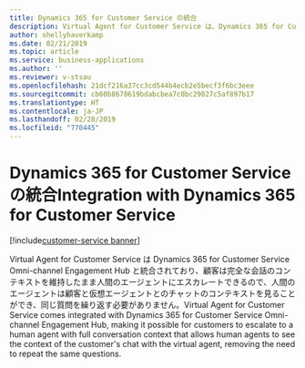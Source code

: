 ```yaml
---
title: Dynamics 365 for Customer Service の統合
description: Virtual Agent for Customer Service は、Dynamics 365 for Customer Service と密接に統合されています。
author: shellyhaverkamp
ms.date: 02/21/2019
ms.topic: article
ms.service: business-applications
ms.author: ''
ms.reviewer: v-stsau
ms.openlocfilehash: 21dcf216a37cc3cd544b4ecb2e5becf3f6bc3eee
ms.sourcegitcommit: cb60b8678619bdabcbea7c0bc29027c5af897b17
ms.translationtype: HT
ms.contentlocale: ja-JP
ms.lasthandoff: 02/28/2019
ms.locfileid: "770445"
---
```

# <a name="integration-with-dynamics-365-for-customer-service"></a><span data-ttu-id="1de2f-103">Dynamics 365 for Customer Service の統合</span><span class="sxs-lookup"><span data-stu-id="1de2f-103">Integration with Dynamics 365 for Customer Service</span></span>
[!include[customer-service banner](../../../includes/customer-service.md)]


<span data-ttu-id="1de2f-104">Virtual Agent for Customer Service は Dynamics 365 for Customer Service Omni-channel Engagement Hub と統合されており、顧客は完全な会話のコンテキストを維持したまま人間のエージェントにエスカレートできるので、人間のエージェントは顧客と仮想エージェントとのチャットのコンテキストを見ることができ、同じ質問を繰り返す必要がありません。</span><span class="sxs-lookup"><span data-stu-id="1de2f-104">Virtual Agent for Customer Service comes integrated with Dynamics 365 for Customer Service Omni-channel Engagement Hub, making it possible for customers to escalate to a human agent with full conversation context that allows human agents to see the context of the customer's chat with the virtual agent, removing the need to repeat the same questions.</span></span>
